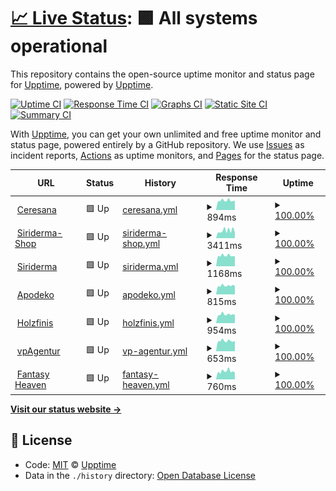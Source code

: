# [📈 Live Status](https://upptime.github.io/upptime): <!--live status--> **🟩 All systems operational**

This repository contains the open-source uptime monitor and status page for [Upptime](https://upptime.js.org), powered by [Upptime](https://github.com/upptime/upptime).

[![Uptime CI](https://github.com/koj-co/upptime/workflows/Uptime%20CI/badge.svg)](https://github.com/koj-co/upptime/actions?query=workflow%3A%22Uptime+CI%22)
[![Response Time CI](https://github.com/koj-co/upptime/workflows/Response%20Time%20CI/badge.svg)](https://github.com/koj-co/upptime/actions?query=workflow%3A%22Response+Time+CI%22)
[![Graphs CI](https://github.com/koj-co/upptime/workflows/Graphs%20CI/badge.svg)](https://github.com/koj-co/upptime/actions?query=workflow%3A%22Graphs+CI%22)
[![Static Site CI](https://github.com/koj-co/upptime/workflows/Static%20Site%20CI/badge.svg)](https://github.com/koj-co/upptime/actions?query=workflow%3A%22Static+Site+CI%22)
[![Summary CI](https://github.com/koj-co/upptime/workflows/Summary%20CI/badge.svg)](https://github.com/koj-co/upptime/actions?query=workflow%3A%22Summary+CI%22)

With [Upptime](https://upptime.js.org), you can get your own unlimited and free uptime monitor and status page, powered entirely by a GitHub repository. We use [Issues](https://github.com/upptime/upptime/issues) as incident reports, [Actions](https://github.com/Dodger77/upptime/actions) as uptime monitors, and [Pages](https://upptime.github.io/upptime) for the status page.

<!--start: status pages-->
<!-- This summary is generated by Upptime (https://github.com/upptime/upptime) -->
<!-- Do not edit this manually, your changes will be overwritten -->
<!-- prettier-ignore -->
| URL | Status | History | Response Time | Uptime |
| --- | ------ | ------- | ------------- | ------ |
| <img alt="" src="https://favicons.githubusercontent.com/www.ceresana.com" height="13"> [Ceresana](https://www.ceresana.com) | 🟩 Up | [ceresana.yml](https://github.com/Dodger77/upptime/commits/HEAD/history/ceresana.yml) | <details><summary><img alt="Response time graph" src="./graphs/ceresana/response-time-week.png" height="20"> 894ms</summary><br><a href="https://Dodger77.github.io/upptime/history/ceresana"><img alt="Response time 924" src="https://img.shields.io/endpoint?url=https%3A%2F%2Fraw.githubusercontent.com%2FDodger77%2Fupptime%2FHEAD%2Fapi%2Fceresana%2Fresponse-time.json"></a><br><a href="https://Dodger77.github.io/upptime/history/ceresana"><img alt="24-hour response time 877" src="https://img.shields.io/endpoint?url=https%3A%2F%2Fraw.githubusercontent.com%2FDodger77%2Fupptime%2FHEAD%2Fapi%2Fceresana%2Fresponse-time-day.json"></a><br><a href="https://Dodger77.github.io/upptime/history/ceresana"><img alt="7-day response time 894" src="https://img.shields.io/endpoint?url=https%3A%2F%2Fraw.githubusercontent.com%2FDodger77%2Fupptime%2FHEAD%2Fapi%2Fceresana%2Fresponse-time-week.json"></a><br><a href="https://Dodger77.github.io/upptime/history/ceresana"><img alt="30-day response time 931" src="https://img.shields.io/endpoint?url=https%3A%2F%2Fraw.githubusercontent.com%2FDodger77%2Fupptime%2FHEAD%2Fapi%2Fceresana%2Fresponse-time-month.json"></a><br><a href="https://Dodger77.github.io/upptime/history/ceresana"><img alt="1-year response time 923" src="https://img.shields.io/endpoint?url=https%3A%2F%2Fraw.githubusercontent.com%2FDodger77%2Fupptime%2FHEAD%2Fapi%2Fceresana%2Fresponse-time-year.json"></a></details> | <details><summary><a href="https://Dodger77.github.io/upptime/history/ceresana">100.00%</a></summary><a href="https://Dodger77.github.io/upptime/history/ceresana"><img alt="All-time uptime 99.99%" src="https://img.shields.io/endpoint?url=https%3A%2F%2Fraw.githubusercontent.com%2FDodger77%2Fupptime%2FHEAD%2Fapi%2Fceresana%2Fuptime.json"></a><br><a href="https://Dodger77.github.io/upptime/history/ceresana"><img alt="24-hour uptime 100.00%" src="https://img.shields.io/endpoint?url=https%3A%2F%2Fraw.githubusercontent.com%2FDodger77%2Fupptime%2FHEAD%2Fapi%2Fceresana%2Fuptime-day.json"></a><br><a href="https://Dodger77.github.io/upptime/history/ceresana"><img alt="7-day uptime 100.00%" src="https://img.shields.io/endpoint?url=https%3A%2F%2Fraw.githubusercontent.com%2FDodger77%2Fupptime%2FHEAD%2Fapi%2Fceresana%2Fuptime-week.json"></a><br><a href="https://Dodger77.github.io/upptime/history/ceresana"><img alt="30-day uptime 100.00%" src="https://img.shields.io/endpoint?url=https%3A%2F%2Fraw.githubusercontent.com%2FDodger77%2Fupptime%2FHEAD%2Fapi%2Fceresana%2Fuptime-month.json"></a><br><a href="https://Dodger77.github.io/upptime/history/ceresana"><img alt="1-year uptime 99.98%" src="https://img.shields.io/endpoint?url=https%3A%2F%2Fraw.githubusercontent.com%2FDodger77%2Fupptime%2FHEAD%2Fapi%2Fceresana%2Fuptime-year.json"></a></details>
| <img alt="" src="https://favicons.githubusercontent.com/shop.siriderma.de" height="13"> [Siriderma-Shop](https://shop.siriderma.de) | 🟩 Up | [siriderma-shop.yml](https://github.com/Dodger77/upptime/commits/HEAD/history/siriderma-shop.yml) | <details><summary><img alt="Response time graph" src="./graphs/siriderma-shop/response-time-week.png" height="20"> 3411ms</summary><br><a href="https://Dodger77.github.io/upptime/history/siriderma-shop"><img alt="Response time 3399" src="https://img.shields.io/endpoint?url=https%3A%2F%2Fraw.githubusercontent.com%2FDodger77%2Fupptime%2FHEAD%2Fapi%2Fsiriderma-shop%2Fresponse-time.json"></a><br><a href="https://Dodger77.github.io/upptime/history/siriderma-shop"><img alt="24-hour response time 2471" src="https://img.shields.io/endpoint?url=https%3A%2F%2Fraw.githubusercontent.com%2FDodger77%2Fupptime%2FHEAD%2Fapi%2Fsiriderma-shop%2Fresponse-time-day.json"></a><br><a href="https://Dodger77.github.io/upptime/history/siriderma-shop"><img alt="7-day response time 3411" src="https://img.shields.io/endpoint?url=https%3A%2F%2Fraw.githubusercontent.com%2FDodger77%2Fupptime%2FHEAD%2Fapi%2Fsiriderma-shop%2Fresponse-time-week.json"></a><br><a href="https://Dodger77.github.io/upptime/history/siriderma-shop"><img alt="30-day response time 3461" src="https://img.shields.io/endpoint?url=https%3A%2F%2Fraw.githubusercontent.com%2FDodger77%2Fupptime%2FHEAD%2Fapi%2Fsiriderma-shop%2Fresponse-time-month.json"></a><br><a href="https://Dodger77.github.io/upptime/history/siriderma-shop"><img alt="1-year response time 3418" src="https://img.shields.io/endpoint?url=https%3A%2F%2Fraw.githubusercontent.com%2FDodger77%2Fupptime%2FHEAD%2Fapi%2Fsiriderma-shop%2Fresponse-time-year.json"></a></details> | <details><summary><a href="https://Dodger77.github.io/upptime/history/siriderma-shop">100.00%</a></summary><a href="https://Dodger77.github.io/upptime/history/siriderma-shop"><img alt="All-time uptime 99.76%" src="https://img.shields.io/endpoint?url=https%3A%2F%2Fraw.githubusercontent.com%2FDodger77%2Fupptime%2FHEAD%2Fapi%2Fsiriderma-shop%2Fuptime.json"></a><br><a href="https://Dodger77.github.io/upptime/history/siriderma-shop"><img alt="24-hour uptime 100.00%" src="https://img.shields.io/endpoint?url=https%3A%2F%2Fraw.githubusercontent.com%2FDodger77%2Fupptime%2FHEAD%2Fapi%2Fsiriderma-shop%2Fuptime-day.json"></a><br><a href="https://Dodger77.github.io/upptime/history/siriderma-shop"><img alt="7-day uptime 100.00%" src="https://img.shields.io/endpoint?url=https%3A%2F%2Fraw.githubusercontent.com%2FDodger77%2Fupptime%2FHEAD%2Fapi%2Fsiriderma-shop%2Fuptime-week.json"></a><br><a href="https://Dodger77.github.io/upptime/history/siriderma-shop"><img alt="30-day uptime 99.06%" src="https://img.shields.io/endpoint?url=https%3A%2F%2Fraw.githubusercontent.com%2FDodger77%2Fupptime%2FHEAD%2Fapi%2Fsiriderma-shop%2Fuptime-month.json"></a><br><a href="https://Dodger77.github.io/upptime/history/siriderma-shop"><img alt="1-year uptime 99.89%" src="https://img.shields.io/endpoint?url=https%3A%2F%2Fraw.githubusercontent.com%2FDodger77%2Fupptime%2FHEAD%2Fapi%2Fsiriderma-shop%2Fuptime-year.json"></a></details>
| <img alt="" src="https://favicons.githubusercontent.com/www.siriderma.de" height="13"> [Siriderma](https://www.siriderma.de) | 🟩 Up | [siriderma.yml](https://github.com/Dodger77/upptime/commits/HEAD/history/siriderma.yml) | <details><summary><img alt="Response time graph" src="./graphs/siriderma/response-time-week.png" height="20"> 1168ms</summary><br><a href="https://Dodger77.github.io/upptime/history/siriderma"><img alt="Response time 1077" src="https://img.shields.io/endpoint?url=https%3A%2F%2Fraw.githubusercontent.com%2FDodger77%2Fupptime%2FHEAD%2Fapi%2Fsiriderma%2Fresponse-time.json"></a><br><a href="https://Dodger77.github.io/upptime/history/siriderma"><img alt="24-hour response time 1091" src="https://img.shields.io/endpoint?url=https%3A%2F%2Fraw.githubusercontent.com%2FDodger77%2Fupptime%2FHEAD%2Fapi%2Fsiriderma%2Fresponse-time-day.json"></a><br><a href="https://Dodger77.github.io/upptime/history/siriderma"><img alt="7-day response time 1168" src="https://img.shields.io/endpoint?url=https%3A%2F%2Fraw.githubusercontent.com%2FDodger77%2Fupptime%2FHEAD%2Fapi%2Fsiriderma%2Fresponse-time-week.json"></a><br><a href="https://Dodger77.github.io/upptime/history/siriderma"><img alt="30-day response time 1190" src="https://img.shields.io/endpoint?url=https%3A%2F%2Fraw.githubusercontent.com%2FDodger77%2Fupptime%2FHEAD%2Fapi%2Fsiriderma%2Fresponse-time-month.json"></a><br><a href="https://Dodger77.github.io/upptime/history/siriderma"><img alt="1-year response time 1078" src="https://img.shields.io/endpoint?url=https%3A%2F%2Fraw.githubusercontent.com%2FDodger77%2Fupptime%2FHEAD%2Fapi%2Fsiriderma%2Fresponse-time-year.json"></a></details> | <details><summary><a href="https://Dodger77.github.io/upptime/history/siriderma">100.00%</a></summary><a href="https://Dodger77.github.io/upptime/history/siriderma"><img alt="All-time uptime 99.79%" src="https://img.shields.io/endpoint?url=https%3A%2F%2Fraw.githubusercontent.com%2FDodger77%2Fupptime%2FHEAD%2Fapi%2Fsiriderma%2Fuptime.json"></a><br><a href="https://Dodger77.github.io/upptime/history/siriderma"><img alt="24-hour uptime 100.00%" src="https://img.shields.io/endpoint?url=https%3A%2F%2Fraw.githubusercontent.com%2FDodger77%2Fupptime%2FHEAD%2Fapi%2Fsiriderma%2Fuptime-day.json"></a><br><a href="https://Dodger77.github.io/upptime/history/siriderma"><img alt="7-day uptime 100.00%" src="https://img.shields.io/endpoint?url=https%3A%2F%2Fraw.githubusercontent.com%2FDodger77%2Fupptime%2FHEAD%2Fapi%2Fsiriderma%2Fuptime-week.json"></a><br><a href="https://Dodger77.github.io/upptime/history/siriderma"><img alt="30-day uptime 99.06%" src="https://img.shields.io/endpoint?url=https%3A%2F%2Fraw.githubusercontent.com%2FDodger77%2Fupptime%2FHEAD%2Fapi%2Fsiriderma%2Fuptime-month.json"></a><br><a href="https://Dodger77.github.io/upptime/history/siriderma"><img alt="1-year uptime 99.90%" src="https://img.shields.io/endpoint?url=https%3A%2F%2Fraw.githubusercontent.com%2FDodger77%2Fupptime%2FHEAD%2Fapi%2Fsiriderma%2Fuptime-year.json"></a></details>
| <img alt="" src="https://favicons.githubusercontent.com/www.apodeko.de" height="13"> [Apodeko](https://www.apodeko.de) | 🟩 Up | [apodeko.yml](https://github.com/Dodger77/upptime/commits/HEAD/history/apodeko.yml) | <details><summary><img alt="Response time graph" src="./graphs/apodeko/response-time-week.png" height="20"> 815ms</summary><br><a href="https://Dodger77.github.io/upptime/history/apodeko"><img alt="Response time 853" src="https://img.shields.io/endpoint?url=https%3A%2F%2Fraw.githubusercontent.com%2FDodger77%2Fupptime%2FHEAD%2Fapi%2Fapodeko%2Fresponse-time.json"></a><br><a href="https://Dodger77.github.io/upptime/history/apodeko"><img alt="24-hour response time 784" src="https://img.shields.io/endpoint?url=https%3A%2F%2Fraw.githubusercontent.com%2FDodger77%2Fupptime%2FHEAD%2Fapi%2Fapodeko%2Fresponse-time-day.json"></a><br><a href="https://Dodger77.github.io/upptime/history/apodeko"><img alt="7-day response time 815" src="https://img.shields.io/endpoint?url=https%3A%2F%2Fraw.githubusercontent.com%2FDodger77%2Fupptime%2FHEAD%2Fapi%2Fapodeko%2Fresponse-time-week.json"></a><br><a href="https://Dodger77.github.io/upptime/history/apodeko"><img alt="30-day response time 828" src="https://img.shields.io/endpoint?url=https%3A%2F%2Fraw.githubusercontent.com%2FDodger77%2Fupptime%2FHEAD%2Fapi%2Fapodeko%2Fresponse-time-month.json"></a><br><a href="https://Dodger77.github.io/upptime/history/apodeko"><img alt="1-year response time 849" src="https://img.shields.io/endpoint?url=https%3A%2F%2Fraw.githubusercontent.com%2FDodger77%2Fupptime%2FHEAD%2Fapi%2Fapodeko%2Fresponse-time-year.json"></a></details> | <details><summary><a href="https://Dodger77.github.io/upptime/history/apodeko">100.00%</a></summary><a href="https://Dodger77.github.io/upptime/history/apodeko"><img alt="All-time uptime 99.99%" src="https://img.shields.io/endpoint?url=https%3A%2F%2Fraw.githubusercontent.com%2FDodger77%2Fupptime%2FHEAD%2Fapi%2Fapodeko%2Fuptime.json"></a><br><a href="https://Dodger77.github.io/upptime/history/apodeko"><img alt="24-hour uptime 100.00%" src="https://img.shields.io/endpoint?url=https%3A%2F%2Fraw.githubusercontent.com%2FDodger77%2Fupptime%2FHEAD%2Fapi%2Fapodeko%2Fuptime-day.json"></a><br><a href="https://Dodger77.github.io/upptime/history/apodeko"><img alt="7-day uptime 100.00%" src="https://img.shields.io/endpoint?url=https%3A%2F%2Fraw.githubusercontent.com%2FDodger77%2Fupptime%2FHEAD%2Fapi%2Fapodeko%2Fuptime-week.json"></a><br><a href="https://Dodger77.github.io/upptime/history/apodeko"><img alt="30-day uptime 100.00%" src="https://img.shields.io/endpoint?url=https%3A%2F%2Fraw.githubusercontent.com%2FDodger77%2Fupptime%2FHEAD%2Fapi%2Fapodeko%2Fuptime-month.json"></a><br><a href="https://Dodger77.github.io/upptime/history/apodeko"><img alt="1-year uptime 99.99%" src="https://img.shields.io/endpoint?url=https%3A%2F%2Fraw.githubusercontent.com%2FDodger77%2Fupptime%2FHEAD%2Fapi%2Fapodeko%2Fuptime-year.json"></a></details>
| <img alt="" src="https://favicons.githubusercontent.com/www.holzfinis.de" height="13"> [Holzfinis](https://www.holzfinis.de) | 🟩 Up | [holzfinis.yml](https://github.com/Dodger77/upptime/commits/HEAD/history/holzfinis.yml) | <details><summary><img alt="Response time graph" src="./graphs/holzfinis/response-time-week.png" height="20"> 954ms</summary><br><a href="https://Dodger77.github.io/upptime/history/holzfinis"><img alt="Response time 2242" src="https://img.shields.io/endpoint?url=https%3A%2F%2Fraw.githubusercontent.com%2FDodger77%2Fupptime%2FHEAD%2Fapi%2Fholzfinis%2Fresponse-time.json"></a><br><a href="https://Dodger77.github.io/upptime/history/holzfinis"><img alt="24-hour response time 906" src="https://img.shields.io/endpoint?url=https%3A%2F%2Fraw.githubusercontent.com%2FDodger77%2Fupptime%2FHEAD%2Fapi%2Fholzfinis%2Fresponse-time-day.json"></a><br><a href="https://Dodger77.github.io/upptime/history/holzfinis"><img alt="7-day response time 954" src="https://img.shields.io/endpoint?url=https%3A%2F%2Fraw.githubusercontent.com%2FDodger77%2Fupptime%2FHEAD%2Fapi%2Fholzfinis%2Fresponse-time-week.json"></a><br><a href="https://Dodger77.github.io/upptime/history/holzfinis"><img alt="30-day response time 1010" src="https://img.shields.io/endpoint?url=https%3A%2F%2Fraw.githubusercontent.com%2FDodger77%2Fupptime%2FHEAD%2Fapi%2Fholzfinis%2Fresponse-time-month.json"></a><br><a href="https://Dodger77.github.io/upptime/history/holzfinis"><img alt="1-year response time 2268" src="https://img.shields.io/endpoint?url=https%3A%2F%2Fraw.githubusercontent.com%2FDodger77%2Fupptime%2FHEAD%2Fapi%2Fholzfinis%2Fresponse-time-year.json"></a></details> | <details><summary><a href="https://Dodger77.github.io/upptime/history/holzfinis">100.00%</a></summary><a href="https://Dodger77.github.io/upptime/history/holzfinis"><img alt="All-time uptime 99.99%" src="https://img.shields.io/endpoint?url=https%3A%2F%2Fraw.githubusercontent.com%2FDodger77%2Fupptime%2FHEAD%2Fapi%2Fholzfinis%2Fuptime.json"></a><br><a href="https://Dodger77.github.io/upptime/history/holzfinis"><img alt="24-hour uptime 100.00%" src="https://img.shields.io/endpoint?url=https%3A%2F%2Fraw.githubusercontent.com%2FDodger77%2Fupptime%2FHEAD%2Fapi%2Fholzfinis%2Fuptime-day.json"></a><br><a href="https://Dodger77.github.io/upptime/history/holzfinis"><img alt="7-day uptime 100.00%" src="https://img.shields.io/endpoint?url=https%3A%2F%2Fraw.githubusercontent.com%2FDodger77%2Fupptime%2FHEAD%2Fapi%2Fholzfinis%2Fuptime-week.json"></a><br><a href="https://Dodger77.github.io/upptime/history/holzfinis"><img alt="30-day uptime 100.00%" src="https://img.shields.io/endpoint?url=https%3A%2F%2Fraw.githubusercontent.com%2FDodger77%2Fupptime%2FHEAD%2Fapi%2Fholzfinis%2Fuptime-month.json"></a><br><a href="https://Dodger77.github.io/upptime/history/holzfinis"><img alt="1-year uptime 99.98%" src="https://img.shields.io/endpoint?url=https%3A%2F%2Fraw.githubusercontent.com%2FDodger77%2Fupptime%2FHEAD%2Fapi%2Fholzfinis%2Fuptime-year.json"></a></details>
| <img alt="" src="https://favicons.githubusercontent.com/www.vp-agentur.de" height="13"> [vpAgentur](https://www.vp-agentur.de) | 🟩 Up | [vp-agentur.yml](https://github.com/Dodger77/upptime/commits/HEAD/history/vp-agentur.yml) | <details><summary><img alt="Response time graph" src="./graphs/vp-agentur/response-time-week.png" height="20"> 653ms</summary><br><a href="https://Dodger77.github.io/upptime/history/vp-agentur"><img alt="Response time 701" src="https://img.shields.io/endpoint?url=https%3A%2F%2Fraw.githubusercontent.com%2FDodger77%2Fupptime%2FHEAD%2Fapi%2Fvp-agentur%2Fresponse-time.json"></a><br><a href="https://Dodger77.github.io/upptime/history/vp-agentur"><img alt="24-hour response time 643" src="https://img.shields.io/endpoint?url=https%3A%2F%2Fraw.githubusercontent.com%2FDodger77%2Fupptime%2FHEAD%2Fapi%2Fvp-agentur%2Fresponse-time-day.json"></a><br><a href="https://Dodger77.github.io/upptime/history/vp-agentur"><img alt="7-day response time 653" src="https://img.shields.io/endpoint?url=https%3A%2F%2Fraw.githubusercontent.com%2FDodger77%2Fupptime%2FHEAD%2Fapi%2Fvp-agentur%2Fresponse-time-week.json"></a><br><a href="https://Dodger77.github.io/upptime/history/vp-agentur"><img alt="30-day response time 676" src="https://img.shields.io/endpoint?url=https%3A%2F%2Fraw.githubusercontent.com%2FDodger77%2Fupptime%2FHEAD%2Fapi%2Fvp-agentur%2Fresponse-time-month.json"></a><br><a href="https://Dodger77.github.io/upptime/history/vp-agentur"><img alt="1-year response time 694" src="https://img.shields.io/endpoint?url=https%3A%2F%2Fraw.githubusercontent.com%2FDodger77%2Fupptime%2FHEAD%2Fapi%2Fvp-agentur%2Fresponse-time-year.json"></a></details> | <details><summary><a href="https://Dodger77.github.io/upptime/history/vp-agentur">100.00%</a></summary><a href="https://Dodger77.github.io/upptime/history/vp-agentur"><img alt="All-time uptime 99.99%" src="https://img.shields.io/endpoint?url=https%3A%2F%2Fraw.githubusercontent.com%2FDodger77%2Fupptime%2FHEAD%2Fapi%2Fvp-agentur%2Fuptime.json"></a><br><a href="https://Dodger77.github.io/upptime/history/vp-agentur"><img alt="24-hour uptime 100.00%" src="https://img.shields.io/endpoint?url=https%3A%2F%2Fraw.githubusercontent.com%2FDodger77%2Fupptime%2FHEAD%2Fapi%2Fvp-agentur%2Fuptime-day.json"></a><br><a href="https://Dodger77.github.io/upptime/history/vp-agentur"><img alt="7-day uptime 100.00%" src="https://img.shields.io/endpoint?url=https%3A%2F%2Fraw.githubusercontent.com%2FDodger77%2Fupptime%2FHEAD%2Fapi%2Fvp-agentur%2Fuptime-week.json"></a><br><a href="https://Dodger77.github.io/upptime/history/vp-agentur"><img alt="30-day uptime 100.00%" src="https://img.shields.io/endpoint?url=https%3A%2F%2Fraw.githubusercontent.com%2FDodger77%2Fupptime%2FHEAD%2Fapi%2Fvp-agentur%2Fuptime-month.json"></a><br><a href="https://Dodger77.github.io/upptime/history/vp-agentur"><img alt="1-year uptime 99.99%" src="https://img.shields.io/endpoint?url=https%3A%2F%2Fraw.githubusercontent.com%2FDodger77%2Fupptime%2FHEAD%2Fapi%2Fvp-agentur%2Fuptime-year.json"></a></details>
| <img alt="" src="https://favicons.githubusercontent.com/www.fantasy-heaven.de" height="13"> [Fantasy Heaven](https://www.fantasy-heaven.de) | 🟩 Up | [fantasy-heaven.yml](https://github.com/Dodger77/upptime/commits/HEAD/history/fantasy-heaven.yml) | <details><summary><img alt="Response time graph" src="./graphs/fantasy-heaven/response-time-week.png" height="20"> 760ms</summary><br><a href="https://Dodger77.github.io/upptime/history/fantasy-heaven"><img alt="Response time 1053" src="https://img.shields.io/endpoint?url=https%3A%2F%2Fraw.githubusercontent.com%2FDodger77%2Fupptime%2FHEAD%2Fapi%2Ffantasy-heaven%2Fresponse-time.json"></a><br><a href="https://Dodger77.github.io/upptime/history/fantasy-heaven"><img alt="24-hour response time 649" src="https://img.shields.io/endpoint?url=https%3A%2F%2Fraw.githubusercontent.com%2FDodger77%2Fupptime%2FHEAD%2Fapi%2Ffantasy-heaven%2Fresponse-time-day.json"></a><br><a href="https://Dodger77.github.io/upptime/history/fantasy-heaven"><img alt="7-day response time 760" src="https://img.shields.io/endpoint?url=https%3A%2F%2Fraw.githubusercontent.com%2FDodger77%2Fupptime%2FHEAD%2Fapi%2Ffantasy-heaven%2Fresponse-time-week.json"></a><br><a href="https://Dodger77.github.io/upptime/history/fantasy-heaven"><img alt="30-day response time 1155" src="https://img.shields.io/endpoint?url=https%3A%2F%2Fraw.githubusercontent.com%2FDodger77%2Fupptime%2FHEAD%2Fapi%2Ffantasy-heaven%2Fresponse-time-month.json"></a><br><a href="https://Dodger77.github.io/upptime/history/fantasy-heaven"><img alt="1-year response time 1036" src="https://img.shields.io/endpoint?url=https%3A%2F%2Fraw.githubusercontent.com%2FDodger77%2Fupptime%2FHEAD%2Fapi%2Ffantasy-heaven%2Fresponse-time-year.json"></a></details> | <details><summary><a href="https://Dodger77.github.io/upptime/history/fantasy-heaven">100.00%</a></summary><a href="https://Dodger77.github.io/upptime/history/fantasy-heaven"><img alt="All-time uptime 99.84%" src="https://img.shields.io/endpoint?url=https%3A%2F%2Fraw.githubusercontent.com%2FDodger77%2Fupptime%2FHEAD%2Fapi%2Ffantasy-heaven%2Fuptime.json"></a><br><a href="https://Dodger77.github.io/upptime/history/fantasy-heaven"><img alt="24-hour uptime 100.00%" src="https://img.shields.io/endpoint?url=https%3A%2F%2Fraw.githubusercontent.com%2FDodger77%2Fupptime%2FHEAD%2Fapi%2Ffantasy-heaven%2Fuptime-day.json"></a><br><a href="https://Dodger77.github.io/upptime/history/fantasy-heaven"><img alt="7-day uptime 100.00%" src="https://img.shields.io/endpoint?url=https%3A%2F%2Fraw.githubusercontent.com%2FDodger77%2Fupptime%2FHEAD%2Fapi%2Ffantasy-heaven%2Fuptime-week.json"></a><br><a href="https://Dodger77.github.io/upptime/history/fantasy-heaven"><img alt="30-day uptime 99.34%" src="https://img.shields.io/endpoint?url=https%3A%2F%2Fraw.githubusercontent.com%2FDodger77%2Fupptime%2FHEAD%2Fapi%2Ffantasy-heaven%2Fuptime-month.json"></a><br><a href="https://Dodger77.github.io/upptime/history/fantasy-heaven"><img alt="1-year uptime 99.85%" src="https://img.shields.io/endpoint?url=https%3A%2F%2Fraw.githubusercontent.com%2FDodger77%2Fupptime%2FHEAD%2Fapi%2Ffantasy-heaven%2Fuptime-year.json"></a></details>

<!--end: status pages-->

[**Visit our status website →**](https://dodger77.github.io/upptime)

## 📄 License

- Code: [MIT](./LICENSE) © [Upptime](https://upptime.js.org)
- Data in the `./history` directory: [Open Database License](https://opendatacommons.org/licenses/odbl/1-0/)
